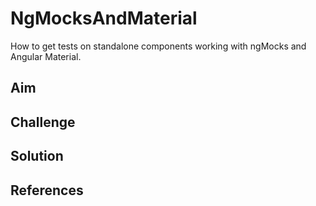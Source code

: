 # NgMocksAndMaterial

How to get tests on standalone components working with ngMocks and Angular Material.

## Aim



## Challenge

## Solution


## References
